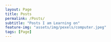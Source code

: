 ```yaml
---
layout: Page
title: Posts
permalink: /Posts/
subtitle: "Posts I am Learning on" 
feature-img: "assets/img/pexels/computer.jpeg"
tags: [Page]
---
```


